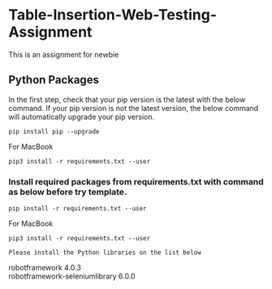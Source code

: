 # Table-Insertion-Web-Testing-Assignment

This is an assignment for newbie

## Python Packages
In the first step, check that your pip version is the latest with the below command. If your pip version is not the latest version, the below command will automatically upgrade your pip version.
```
pip install pip --upgrade
```
For MacBook
```
pip3 install -r requirements.txt --user    
```
### Install required packages from requirements.txt with command as below before try template.
```
pip install -r requirements.txt --user    
```
For MacBook
```
pip3 install -r requirements.txt --user     
```
```
Please install the Python libraries on the list below

```
robotframework                 4.0.3  
robotframework-seleniumlibrary 6.0.0  
```
